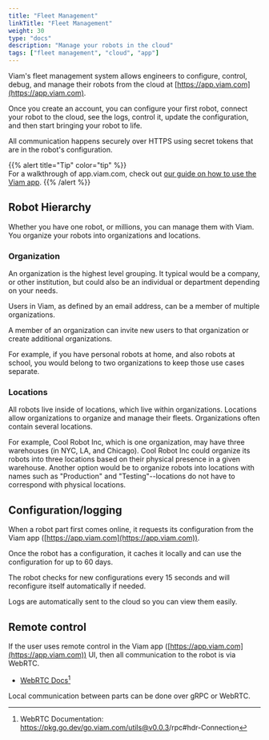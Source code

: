 ```yaml
---
title: "Fleet Management"
linkTitle: "Fleet Management"
weight: 30
type: "docs"
description: "Manage your robots in the cloud"
tags: ["fleet management", "cloud", "app"]
---
```


Viam's fleet management system allows engineers to configure, control, debug, and manage their robots from the cloud at [https://app.viam.com](https://app.viam.com).

Once you create an account, you can configure your first robot, connect your robot to the cloud, see the logs, control it, update the configuration, and then start bringing your robot to life.

All communication happens securely over HTTPS using secret tokens that are in the robot's configuration.

{{% alert title="Tip" color="tip" %}}  
For a walkthrough of app.viam.com, check out [our guide on how to use the Viam app](/program/app-usage/).
{{% /alert %}}

## Robot Hierarchy

Whether you have one robot, or millions, you can manage them with Viam.
You organize your robots into organizations and locations.

### Organization

An organization is the highest level grouping.
It typical would be a company, or other institution, but could also be an individual or department depending on your needs.

Users in Viam, as defined by an email address, can be a member of multiple organizations.

A member of an organization can invite new users to that organization or create additional organizations.

For example, if you have personal robots at home, and also robots at school, you would belong to two organizations to keep those use cases separate.

### Locations

All robots live inside of locations, which live within organizations.
Locations allow organizations to organize and manage their fleets.
Organizations often contain several locations.

For example, Cool Robot Inc, which is one organization, may have three warehouses (in NYC, LA, and Chicago).
Cool Robot Inc could organize its robots into three locations based on their physical presence in a given warehouse.
Another option would be to organize robots into locations with names such as "Production" and "Testing"--locations do not have to correspond with physical locations.

## Configuration/logging

When a robot part first comes online, it requests its configuration from the Viam app ([https://app.viam.com](https://app.viam.com)).

Once the robot has a configuration, it caches it locally and can use the configuration for up to 60 days.

The robot checks for new configurations every 15 seconds and will reconfigure itself automatically if needed.

Logs are automatically sent to the cloud so you can view them easily.

## Remote control

If the user uses remote control in the Viam app ([https://app.viam.com](https://app.viam.com)) UI, then all communication to the robot is via WebRTC.

* <a href="https://pkg.go.dev/go.viam.com/utils@v0.0.3/rpc#hdr-Connection" target="_blank">WebRTC Docs</a>[^webrtc]

[^webrtc]:WebRTC Documentation: <a href="https://pkg.go.dev/go.viam.com/utils@v0.0.3/rpc#hdr-Connection" target="_blank">ht<span></span>tps://pkg.go.dev/go.viam.com/utils@v0.0.3/rpc#hdr-Connection</a>

Local communication between parts can be done over gRPC or WebRTC.
